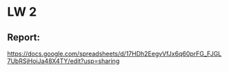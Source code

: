 # LW 2
## Report:
https://docs.google.com/spreadsheets/d/17HDh2EegvVfJx6q60prFG_FJGL7UbRSjHoiJa48X4TY/edit?usp=sharing
